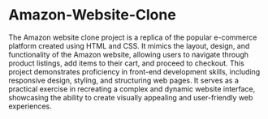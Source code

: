 # Amazon-Website-Clone

The Amazon website clone project is a replica of the popular e-commerce platform created using HTML and CSS. It mimics the layout, design, and functionality of the Amazon website, allowing users to navigate through product listings, add items to their cart, and proceed to checkout. This project demonstrates proficiency in front-end development skills, including responsive design, styling, and structuring web pages. It serves as a practical exercise in recreating a complex and dynamic website interface, showcasing the ability to create visually appealing and user-friendly web experiences.
